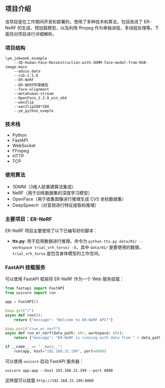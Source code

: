 ## 项目介绍

该项目是在工作期间开发和部署的，使用了多种技术和算法，包括改进了 ER-NeRF 的生成，预加载模型，以及利用 ffmpeg 作为单独进程，多线程处理等。下面将对项目进行详细解析。

### 项目结构

```
\ym_jobwoek_example
    --3D-Human-Face-Reconstruction-with-3DMM-face-model-from-RGB-image-main
    --aduio_data
    --cub-2.1.0
    --ER-NeRF
    --ER-NERF所需模型
    --face-alignment
    --metahuman-stream
    --OpenFace_2.2.0_win_x64
    --wav2lip
    --wav2lip288*288
    --ym_python_exmple
```

### 技术栈

- Python
- FastAPI
- WebSocket
- FFmpeg
- HTTP
- TCP

### 使用算法

- 3DMM（3维人脸重建算法集成）
- NeRF（用于训练数据集的深度学习模型）
- OpenFace（用于收集图像进行推理生成 CVS 坐标数据集）
- DeepSpeech（对音频进行特征提取和推理）

### 主要项目：ER-NeRF

ER-NeRF 项目主要使用了以下已编写好的脚本：

- **tts.py**: 用于启用数据进行推理。命令为 `python tts.py data/01/ --workspace trial_vrh_torso/ -O`，其中 `data/01/` 是要使用的数据，`trial_vrh_torso` 是包含身体模型的工作空间。

### FastAPI 挂载服务

可以使用 FastAPI 框架将 ER-NeRF 作为一个 Web 服务挂载：

```python
from fastapi import FastAPI
from uvicorn import run

app = FastAPI()

@app.get("/")
async def root():
    return {"message": "Welcome to ER-NeRF API!"}

@app.post("/run_er_nerf")
async def run_er_nerf(data_path: str, workspace: str):
    return {"message": "ER-NeRF is running with data from " + data_path}

if __name__ == "__main__":
    run(app, host="192.168.31.199", port=8000)
```

可以使用 `uvicorn` 启动 FastAPI 服务器：

```
uvicorn app:app --host 192.168.31.199 --port 8000
```

这样就可以挂载 `http://192.168.31.199:8000` 
